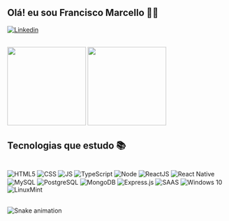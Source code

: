 ## Olá! eu sou Francisco Marcello 🙋‍♂️
[![Linkedin](https://img.shields.io/badge/LinkedIn-0077B5?style=for-the-badge&logo=linkedin&logoColor=white)](https://www.linkedin.com/in/francisco-marcello/)
<div style="display:inline_block"><br/>
  
<img height='180em' src="https://github-readme-stats.vercel.app/api?username=franciscoMarcello&show_icons=true&theme=dracula"/>
<img height='180em' src="https://github-readme-stats.vercel.app/api/top-langs/?username=franciscoMarcello&layout=compact&langs_count=7&theme=dracula" />
</div> 

## Tecnologias que estudo 📚
<div style="display:inline_block"><br/>
<img align="center" alt="HTML5" src="https://img.shields.io/badge/HTML5-E34F26?style=for-the-badge&logo=html5&logoColor=white"> 
<img align="center" alt="CSS" src="https://img.shields.io/badge/CSS3-1572B6?style=for-the-badge&logo=css3&logoColor=white"> 
<img align="center" alt="JS" src="https://img.shields.io/badge/JavaScript-323330?style=for-the-badge&logo=javascript&logoColor=F7DF1E"> 
<img align="center" alt="TypeScript" src="https://img.shields.io/badge/TypeScript-007ACC?style=for-the-badge&logo=typescript&logoColor=white"> 
<img align="center" alt="Node" src="https://img.shields.io/badge/Node.js-43853D?style=for-the-badge&logo=node.js&logoColor=white"> 
<img align="center" alt="ReactJS" src="https://img.shields.io/badge/React-20232A?style=for-the-badge&logo=react&logoColor=61DAFB"> 
<img align="center" alt="React Native" src="https://img.shields.io/badge/React_Native-20232A?style=for-the-badge&logo=react&logoColor=61DAFB"> 

</div> 
<div style="display:inline_block">
  <img align="center" alt="MySQL" src="https://img.shields.io/badge/MySQL-00000F?style=for-the-badge&logo=mysql&logoColor=white">
<img align="center" alt="PostgreSQL" src="https://img.shields.io/badge/PostgreSQL-316192?style=for-the-badge&logo=postgresql&logoColor=white">
<img align="center" alt="MongoDB" src="https://img.shields.io/badge/MongoDB-4EA94B?style=for-the-badge&logo=mongodb&logoColor=white">
  

<img align="center" alt="Express.js" src="https://img.shields.io/badge/Express.js-404D59?style=for-the-badge">
<img align="center" alt="SAAS" src="https://img.shields.io/badge/Sass-CC6699?style=for-the-badge&logo=sass&logoColor=white"> 
<img align="center" alt="Windows 10"src="https://img.shields.io/badge/Windows-0078D6?style=for-the-badge&logo=windows&logoColor=white">
<img align="center" alt="LinuxMint" src="https://img.shields.io/badge/Linux_Mint-87CF3E?style=for-the-badge&logo=linux-mint&logoColor=white"> 
</div> <br/>


<div>
  
   ![Snake animation](https://github.com/franciscoMarcello/franciscoMarcello/blob/output/github-contribution-grid-snake.svg)
 
</div>
